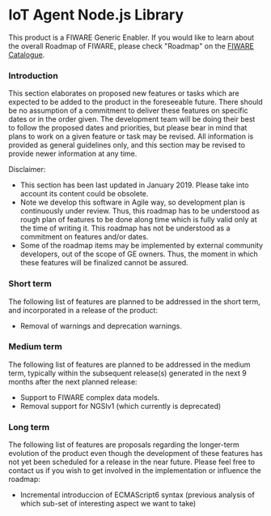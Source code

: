 #  IoT Agent Node.js Library

This product is a FIWARE Generic Enabler. If you would like to learn about the overall Roadmap of FIWARE, please check "Roadmap" on the [FIWARE Catalogue](https://www.fiware.org/developers/catalogue/).

### Introduction

This section elaborates on proposed new features or tasks which are expected to be added to the product in the foreseeable future.  There should be no assumption of a commitment to deliver these features on specific dates or in the order given. The development team will be doing their best to follow the proposed dates and priorities, but please bear in mind that plans to work on a given feature or task may be revised.  All information is provided as general guidelines only,  and this section may be revised to provide newer information at any time.

Disclaimer:

* This section has been last updated in January 2019. Please take into account its 
  content could be obsolete.
* Note we develop this software in Agile way, so development plan is continuously 
  under review. Thus, this roadmap has to be understood as rough plan of features 
  to be done along time which is fully valid only at the time of writing it. This
  roadmap has not be understood as a commitment on features and/or dates.
* Some of the roadmap items may be implemented by external community developers, 
  out of the scope of GE owners. Thus, the moment in which these features will be
  finalized cannot be assured.
  
### Short term

The following list of features are planned to be addressed in the short term, and incorporated in a release of the product:
- Removal of warnings and deprecation warnings.


### Medium term

The following list of features are planned to be addressed in the medium term, typically within the subsequent release(s) generated in the next 9 months after the next planned release:
- Support to FIWARE complex data models.
- Removal support for NGSIv1 (which currently is deprecated)


### Long term

The following list of features are proposals regarding the longer-term evolution of the product even though the development of these features has not yet been scheduled for a release in the near future.  Please feel free to contact us if you wish to get involved in the implementation or influence the roadmap:
- Incremental introduccion of ECMAScript6 syntax (previous analysis of which sub-set of interesting aspect we want to take)

